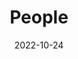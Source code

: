 ---
title: People
date: 2022-10-24
type: landing

sections:
  - block: people
    content:
      title: Our Team
      subtitle: >
        *The Trusted Science Center brings together a diverse team of researchers and students dedicated to quantitative, applied, and management-focused science. We collaborate to design rigorous studies, analyze complex datasets, and translate results into meaningful conservation and restoration outcomes. Our group values curiosity, inclusivity, and mentorship—working together to advance science that is both credible and trusted.*
      user_groups:
          - Principal Investigator
          - Postdoctoral Researchers
          - Graduate Students
          - Committee Service
          - Researchers
          - Administration
          - Lab Alumni
          - Committee Alumni
          - Past Researchers
      sort_by: Params.last_name
      sort_ascending: true
    design:
      show_interests: false
      show_role: true
      show_social: true

  - block: markdown
    content:
      title: ""
      text: |
        <div align="center">

        ### Previous Advisors/Committee Members/Mentors  

        **Dr. Andrew K. Carlson**  
        *University of Florida | USGS Cooperative Research Unit*  
        *Current: Iowa Department of Natural Resources*

        **Dr. Micheal S. Allen**  
        *University of Florida | Nature Coast Biological Station*  

        **Dr. Miguel A. Acevedo**  
        *University of Florida*  

        **Dr. José Miguel Ponciano Castellanos**  
        *University of Florida*  

        **Dr. Benjamin A. Staton**  
        *Columbia River Inter-Tribal Fish Commission*  

        **Dr. Matthew J. Catalano**  
        *Auburn University*  

        **Dr. Dennis R. DeVries**  
        *Auburn University*  

        **Dr. Russell A. Wright**  
        *Auburn University*  

        **Dr. Steven Bradford Cook**  
        *Tennessee Tech University*  

        **Dr. Joshuah Perkin**  
        *Tennessee Tech University*  
        *Current: Texas A&M University*

        **Dr. Keith Gibbs**  
        *Tennessee Tech University*  
        *Current: Western Carolina University*

        **Dr. Christopher M. Murray**  
        *Southeastern Louisiana University*  

        **Dr. Kyle R. Piller**  
        *Southeastern Louisiana University*  

        </div>
    design:
      background:
        color: ''
      spacing:
        padding: ['40px', '0', '40px', '0']
---